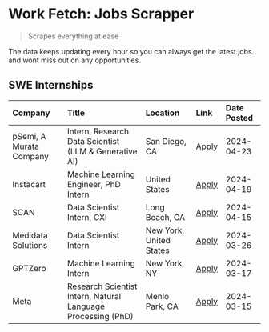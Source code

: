 # Work Fetch: Jobs Scrapper
> Scrapes everything at ease

The data keeps updating every hour so you can always get the latest jobs and wont miss out on any opportunities.

## SWE Internships
<!--START_SECTION:workfetch-->
| Company                 | Title                                                        | Location                | Link                                                                                                                                                                                                                                                                         | Date Posted   |
|:------------------------|:-------------------------------------------------------------|:------------------------|:-----------------------------------------------------------------------------------------------------------------------------------------------------------------------------------------------------------------------------------------------------------------------------|:--------------|
| pSemi, A Murata Company | Intern, Research Data Scientist (LLM & Generative AI)        | San Diego, CA           | [Apply](https://www.linkedin.com/jobs/view/intern-research-data-scientist-llm-generative-ai-at-psemi-a-murata-company-3887074168?position=4&pageNum=0&refId=AtkrbooaA1oqZi7e8MpiUg%3D%3D&trackingId=ab37hUXB%2BxRlCRvBShRiKw%3D%3D&trk=public_jobs_jserp-result_search-card) | 2024-04-23    |
| Instacart               | Machine Learning Engineer, PhD Intern                        | United States           | [Apply](https://www.linkedin.com/jobs/view/machine-learning-engineer-phd-intern-at-instacart-3901991739?position=2&pageNum=0&refId=AtkrbooaA1oqZi7e8MpiUg%3D%3D&trackingId=bQalVqr9DP0q0flhlYk12w%3D%3D&trk=public_jobs_jserp-result_search-card)                            | 2024-04-19    |
| SCAN                    | Data Scientist Intern, CXI                                   | Long Beach, CA          | [Apply](https://www.linkedin.com/jobs/view/data-scientist-intern-cxi-at-scan-3899690492?position=9&pageNum=0&refId=AtkrbooaA1oqZi7e8MpiUg%3D%3D&trackingId=yLzrKYOj4R5g%2FAIdxQK0qw%3D%3D&trk=public_jobs_jserp-result_search-card)                                          | 2024-04-15    |
| Medidata Solutions      | Data Scientist Intern                                        | New York, United States | [Apply](https://www.linkedin.com/jobs/view/data-scientist-intern-at-medidata-solutions-3810253704?position=8&pageNum=0&refId=AtkrbooaA1oqZi7e8MpiUg%3D%3D&trackingId=qlNKiilQ%2FwdvrDvrbUFolg%3D%3D&trk=public_jobs_jserp-result_search-card)                                | 2024-03-26    |
| GPTZero                 | Machine Learning Intern                                      | New York, NY            | [Apply](https://www.linkedin.com/jobs/view/machine-learning-intern-at-gptzero-3860723963?position=7&pageNum=0&refId=AtkrbooaA1oqZi7e8MpiUg%3D%3D&trackingId=JbxIQBiMQoAJOD324OUDwg%3D%3D&trk=public_jobs_jserp-result_search-card)                                           | 2024-03-17    |
| Meta                    | Research Scientist Intern, Natural Language Processing (PhD) | Menlo Park, CA          | [Apply](https://www.linkedin.com/jobs/view/research-scientist-intern-natural-language-processing-phd-at-meta-3858718375?position=10&pageNum=0&refId=AtkrbooaA1oqZi7e8MpiUg%3D%3D&trackingId=9Vin2RbvE%2Bmzo3R4g7ZjmQ%3D%3D&trk=public_jobs_jserp-result_search-card)         | 2024-03-15    |
<!--END_SECTION:workfetch-->
